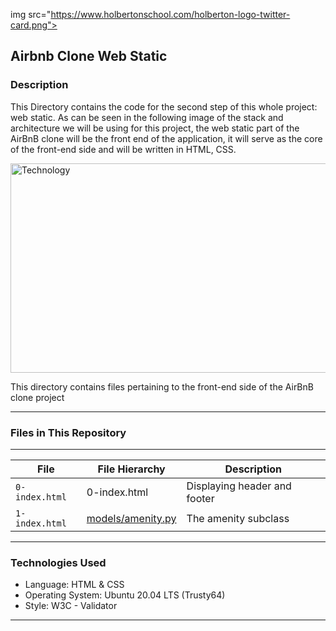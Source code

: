 img src="https://www.holbertonschool.com/holberton-logo-twitter-card.png">

## Airbnb Clone Web Static

### Description
This Directory contains the code for the second step of this whole project: web static. As can be seen in the following image of the stack and architecture we will be using for this project, the web static part of the AirBnB clone will be the front end of the application, it will serve as the core of the front-end side and will be written in HTML, CSS.

<p><img src="https://s3.amazonaws.com/intranet-projects-files/concepts/74/hbnb_step1.png" alt="Technology" width="629" height="335"></p>

This directory contains files pertaining to the front-end side of the AirBnB clone project

---

### Files in This Repository
---
| File                   | File Hierarchy                                       | Description
|------------------------|------------------------------------------------------|--------------------------------------|
| `0-index.html`         | 0-index.html			                        | Displaying header and footer         |
| `1-index.html`          | [models/amenity.py](models/amenity.py)               | The amenity subclass                 |

---

### Technologies Used
* Language: HTML & CSS
* Operating System: Ubuntu 20.04 LTS (Trusty64)
* Style: W3C - Validator
---


